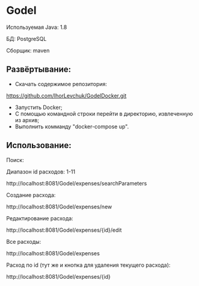 # Godel

Используемая Java: 1.8

БД: PostgreSQL

Сборщик: maven

## Развёртывание:
- Cкачать содержимое репозитория:

 https://github.com/IhorLevchuk/GodelDocker.git
- Запустить Docker;
- С помощью командной строки перейти в директорию, извлеченную из архив;
- Выполнить комманду "docker-compose up".

## Использование:

Поиск:

Диапазон id расходов: 1-11

http://localhost:8081/Godel/expenses/searchParameters

Cоздание расхода:

http://localhost:8081/Godel/expenses/new

Редактирование расхода:

http://localhost:8081/Godel/expenses/{id}/edit

Все расходы:

http://localhost:8081/Godel/expenses

Расход по id (тут же и кнопка для удаления текущего расхода):

http://localhost:8081/Godel/expenses/{id}


